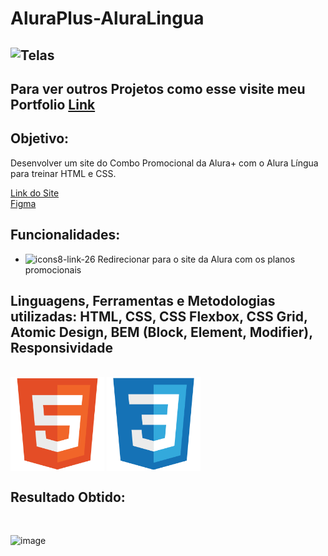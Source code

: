 # AluraPlus-AluraLingua
## ![Telas](https://user-images.githubusercontent.com/123910027/229312840-86a5d5e0-56f5-48ad-946d-b2948d3360fb.png)

## Para ver outros Projetos como esse visite meu Portfolio [Link](https://github.com/SammyLexa/Portfolio)

## Objetivo:

Desenvolver um site do Combo Promocional da Alura+ com o Alura Língua para treinar HTML e CSS.

[Link do Site](https://alura-plus-alura-lingua-4wd0u4b3c-sammylexa.vercel.app/#) 
</br>
[Figma](https://www.figma.com/file/tFDVyNuKhrT2G03k2dCstW/Alura-Plus---Layout?node-id=1-77&t=jjovjAP6qjU0Zbzj-0)

## Funcionalidades: 
- ![icons8-link-26](https://user-images.githubusercontent.com/123910027/228752013-a96329b2-08be-4b86-ab21-9506e43c6bf7.png) Redirecionar para o site da Alura com os planos promocionais 

<h2>Linguagens, Ferramentas e Metodologias utilizadas: 
HTML, CSS, CSS Flexbox, CSS Grid, Atomic Design, BEM (Block, Element, Modifier), Responsividade</h2>

<div style="display: inline_block"><br>
  <img align="center" alt="HTML"  width="150" src="https://raw.githubusercontent.com/devicons/devicon/master/icons/html5/html5-original.svg">
  <img align="center" alt="CSS" width="150" src="https://raw.githubusercontent.com/devicons/devicon/master/icons/css3/css3-original.svg">
</div>

## Resultado Obtido:
</br>

![image](https://user-images.githubusercontent.com/123910027/229312883-512cda55-fedd-4e1d-8e93-cbbe01449153.png)
